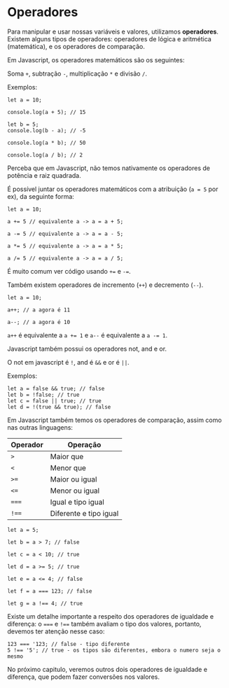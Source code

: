 # Operadores

Para manipular e usar nossas variáveis e valores, utilizamos **operadores**. Existem alguns tipos de operadores: operadores de lógica e aritmética (matemática), e os operadores de comparação.

Em Javascript, os operadores matemáticos são os seguintes:

Soma `+`, subtração `-`, multiplicação `*` e divisão `/`.

Exemplos:

```
let a = 10;

console.log(a + 5); // 15

let b = 5;
console.log(b - a); // -5

console.log(a * b); // 50

console.log(a / b); // 2
```

Perceba que em Javascript, não temos nativamente os operadores de potência e raiz quadrada.

É possível juntar os operadores matemáticos com a atribuição (`a = 5` por ex), da seguinte forma:

```
let a = 10;

a += 5 // equivalente a -> a = a + 5;

a -= 5 // equivalente a -> a = a - 5;

a *= 5 // equivalente a -> a = a * 5;

a /= 5 // equivalente a -> a = a / 5;
``` 

É muito comum ver código usando `+=` e `-=`.

Também existem operadores de incremento (`++`) e decremento (`--`).

```
let a = 10;

a++; // a agora é 11

a--; // a agora é 10
```

`a++` é equivalente a `a += 1` e `a--` é equivalente a `a -= 1`.

Javascript também possui os operadores not, and e or.

O not em javascript é `!`, and é `&&` e or é `||`.

Exemplos:

```
let a = false && true; // false
let b = !false; // true
let c = false || true; // true
let d = !(true && true); // false
```

Em Javascript também temos os operadores de comparação, assim como nas outras linguagens:

| Operador      | Operação               |     
|---------------|------------------------|
| `>`           | Maior que              |
| `<`           | Menor que              |
| `>=`          | Maior ou igual         |
| `<=`          | Menor ou igual         |
| `===`         | Igual e tipo igual     |
| `!==`         | Diferente e tipo igual |


```
let a = 5;

let b = a > 7; // false

let c = a < 10; // true

let d = a >= 5; // true

let e = a <= 4; // false

let f = a === 123; // false

let g = a !== 4; // true
```

Existe um detalhe importante a respeito dos operadores de igualdade e diferença: o `===` e `!==` também avaliam o tipo dos valores, portanto, devemos ter atenção nesse caso:

```
123 === '123; // false - tipo diferente
5 !== '5'; // true - os tipos são diferentes, embora o numero seja o mesmo
```

No próximo capitulo, veremos outros dois operadores de igualdade e diferença, que podem fazer conversões nos valores.